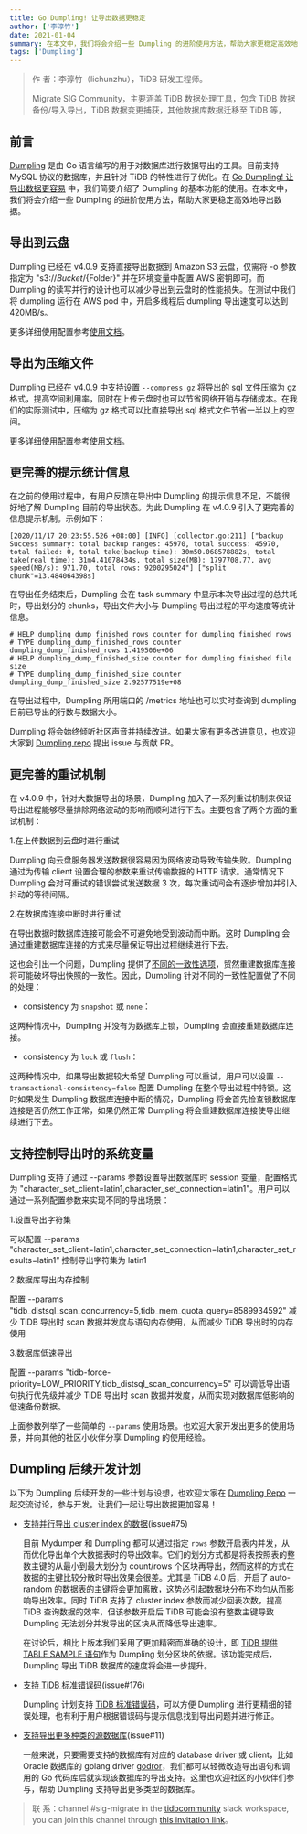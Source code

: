 ```yaml
---
title: Go Dumpling! 让导出数据更稳定
author: ['李淳竹']
date: 2021-01-04
summary: 在本文中，我们将会介绍一些 Dumpling 的进阶使用方法，帮助大家更稳定高效地导出数据。
tags: ['Dumpling']
---
```


>作    者：李淳竹（lichunzhu），TiDB 研发工程师。
>
>Migrate SIG Community，主要涵盖 TiDB 数据处理工具，包含 TiDB 数据备份/导入导出，TiDB 数据变更捕获，其他数据库数据迁移至 TiDB 等，

## 前言

[Dumpling](https://github.com/pingcap/dumpling) 是由 Go 语言编写的用于对数据库进行数据导出的工具。目前支持 MySQL 协议的数据库，并且针对 TiDB 的特性进行了优化。在 [Go Dumpling! 让导出数据更容易](https://mp.weixin.qq.com/s/CwhZYq2TbP72HIoorI2Isw) 中，我们简要介绍了 Dumpling 的基本功能的使用。在本文中，我们将会介绍一些 Dumpling 的进阶使用方法，帮助大家更稳定高效地导出数据。

## 导出到云盘

Dumpling 已经在 v4.0.9 支持直接导出数据到 Amazon S3 云盘，仅需将 -o 参数指定为 "s3://${Bucket}/${Folder}" 并在环境变量中配置 AWS 密钥即可。而 Dumpling 的读写并行的设计也可以减少导出到云盘时的性能损失。在测试中我们将 dumpling 运行在 AWS pod 中，开启多线程后 dumpling 导出速度可以达到 420MB/s。

更多详细使用配置参考[使用文档](https://docs.pingcap.com/zh/tidb/dev/dumpling-overview#%E5%AF%BC%E5%87%BA%E5%88%B0-amazon-s3-%E4%BA%91%E7%9B%98)。

## 导出为压缩文件

Dumpling 已经在 v4.0.9 中支持设置 `--compress gz` 将导出的 sql 文件压缩为 gz 格式，提高空间利用率，同时在上传云盘时也可以节省网络开销与存储成本。在我们的实际测试中，压缩为 gz 格式可以比直接导出 sql 格式文件节省一半以上的空间。

更多详细使用配置参考[使用文档](https://docs.pingcap.com/zh/tidb/dev/dumpling-overview#%E5%AF%BC%E5%87%BA%E5%88%B0-amazon-s3-%E4%BA%91%E7%9B%98)。

## 更完善的提示统计信息

在之前的使用过程中，有用户反馈在导出中 Dumpling 的提示信息不足，不能很好地了解 Dumpling 目前的导出状态。为此 Dumpling 在 v4.0.9 引入了更完善的信息提示机制。示例如下：

```
[2020/11/17 20:23:55.526 +08:00] [INFO] [collector.go:211] ["backup Success summary: total backup ranges: 45970, total success: 45970, total failed: 0, total take(backup time): 30m50.068578882s, total take(real time): 31m4.41078434s, total size(MB): 1797708.77, avg speed(MB/s): 971.70, total rows: 9200295024"] ["split chunk"=13.484064398s]
```

在导出任务结束后，Dumpling 会在 task summary 中显示本次导出过程的总共耗时，导出划分的 chunks，导出文件大小与 Dumpling 导出过程的平均速度等统计信息。

```
# HELP dumpling_dump_finished_rows counter for dumpling finished rows
# TYPE dumpling_dump_finished_rows counter
dumpling_dump_finished_rows 1.419506e+06
# HELP dumpling_dump_finished_size counter for dumpling finished file size
# TYPE dumpling_dump_finished_size counter
dumpling_dump_finished_size 2.92577519e+08
```

在导出过程中，Dumpling 所用端口的 /metrics 地址也可以实时查询到 dumpling 目前已导出的行数与数据大小。

Dumpling 将会始终倾听社区声音并持续改进。如果大家有更多改进意见，也欢迎大家到 [Dumpling repo](http://ithub.com/pingcap/dumpling) 提出 issue 与贡献 PR。

## 更完善的重试机制

在 v4.0.9 中，针对大数据导出的场景，Dumpling 加入了一系列重试机制来保证导出进程能够尽量排除网络波动的影响而顺利进行下去。主要包含了两个方面的重试机制：

1.在上传数据到云盘时进行重试

Dumpling 向云盘服务器发送数据很容易因为网络波动导致传输失败。Dumpling 通过为传输 client 设置合理的参数来重试传输数据的 HTTP 请求。通常情况下 Dumpling 会对可重试的错误尝试发送数据 3 次，每次重试间会有逐步增加并引入抖动的等待间隔。

2.在数据库连接中断时进行重试

在导出数据时数据库连接可能会不可避免地受到波动而中断。这时 Dumpling 会通过重建数据库连接的方式来尽量保证导出过程继续进行下去。

这也会引出一个问题，Dumpling 提供了[不同的一致性选项](https://docs.pingcap.com/zh/tidb/stable/dumpling-overview#%E8%B0%83%E6%95%B4-dumpling-%E7%9A%84%E6%95%B0%E6%8D%AE%E4%B8%80%E8%87%B4%E6%80%A7%E9%80%89%E9%A1%B9)，贸然重建数据库连接将可能破坏导出快照的一致性。因此，Dumpling 针对不同的一致性配置做了不同的处理：

   - consistency 为 `snapshot` 或 `none`：
    
   这两种情况中，Dumpling 并没有为数据库上锁，Dumpling 会直接重建数据库连接。

   - consistency 为 `lock` 或 `flush`：

   这两种情况中，如果导出数据较大希望 Dumpling 可以重试，用户可以设置 `--transactional-consistency=false` 配置 Dumpling 在整个导出过程中持锁。这时如果发生 Dumpling 数据库连接中断的情况，Dumpling 将会首先检查锁数据库连接是否仍然工作正常，如果仍然正常 Dumpling 将会重建数据库连接使导出继续进行下去。

## 支持控制导出时的系统变量

Dumpling 支持了通过 --params 参数设置导出数据库时 session 变量，配置格式为 "character_set_client=latin1,character_set_connection=latin1"。用户可以通过一系列配置参数来实现不同的导出场景：

1.设置导出字符集

可以配置 --params "character_set_client=latin1,character_set_connection=latin1,character_set_results=latin1” 控制导出字符集为 latin1

2.数据库导出内存控制

配置 --params "tidb_distsql_scan_concurrency=5,tidb_mem_quota_query=8589934592" 减少 TiDB 导出时 scan 数据并发度与语句内存使用，从而减少 TiDB 导出时的内存使用

3.数据库低速导出

配置 --params "tidb-force-priority=LOW_PRIORITY,tidb_distsql_scan_concurrency=5" 可以调低导出语句执行优先级并减少 TiDB 导出时 scan 数据并发度，从而实现对数据库低影响的低速备份数据。

上面参数列举了一些简单的 `--params` 使用场景。也欢迎大家开发出更多的使用场景，并向其他的社区小伙伴分享 Dumpling 的使用经验。

## Dumpling 后续开发计划

以下为 Dumpling 后续开发的一些计划与设想，也欢迎大家在 [Dumpling Repo](https://github.com/pingcap/dumpling) 一起交流讨论，参与开发。让我们一起让导出数据更加容易！

- [支持并行导出 cluster index 的数据](https://github.com/pingcap/dumpling/issues/75)(issue#75)

  目前 Mydumper 和 Dumpling 都可以通过指定 `rows` 参数开启表内并发，从而优化导出单个大数据表时的导出效率。它们的划分方式都是将表按照表的整数主键的从最小到最大划分为 count/rows 个区块再导出，然而这样的方式在数据的主键比较分散时导出效果会很差。尤其是 TiDB 4.0 后，开启了 auto-random 的数据表的主键将会更加离散，这势必引起数据块分布不均匀从而影响导出效率。同时 TiDB 支持了 cluster index 参数而减少回表次数，提高 TiDB 查询数据的效率，但该参数开启后 TiDB 可能会没有整数主键导致 Dumpling 无法划分并发导出的区块从而降低导出速率。

  在讨论后，相比上版本我们采用了更加精密而准确的设计，即 [TiDB 提供 TABLE SAMPLE 语句](https://github.com/pingcap/tidb/issues/20567)作为 Dumpling 划分区块的依据。该功能完成后，Dumpling 导出 TiDB 数据库的速度将会进一步提升。

- [支持 TiDB 标准错误码](https://github.com/pingcap/dumpling/issues/176)(issue#176)

  Dumpling 计划支持 [TiDB 标准错误码](https://github.com/pingcap/tidb/blob/master/docs/design/2020-05-08-standardize-error-codes-and-messages.md)，可以方便 Dumpling 进行更精细的错误处理，也有利于用户根据错误码与提示信息找到导出问题并进行修正。

- [支持导出更多种类的源数据库](https://github.com/pingcap/dumpling/issues/11)(issue#11)

  一般来说，只要需要支持的数据库有对应的 database driver 或 client，比如 Oracle 数据库的 golang driver [godror](https://github.com/godror/godror)，我们都可以轻微改造导出语句和调用的 Go 代码库后就实现该数据库的导出支持。这里也欢迎社区的小伙伴们参与，帮助 Dumpling 支持导出更多类型的数据库。


>联    系：channel #sig-migrate in the [tidbcommunity](https://join.slack.com/t/tidbcommunity/shared_invite/zt-9vpzdqh2-8LsybcK0US_nqwvfAjSU5A) slack workspace, you can join this channel through [this invitation link](https://slack.tidb.io/invite?team=tidb-community&channel=sig-migrate&ref=pingcap-community)。
